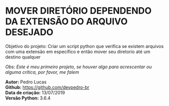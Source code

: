 # MOVER DIRETÓRIO DEPENDENDO DA EXTENSÃO DO ARQUIVO DESEJADO
Objetivo do projeto: Criar um script python que verifica se existem arquivos com uma extensão em específico e então mover seu diretorio até um destino qualquer

_Obs: Este é meu primeiro projeto, se houver algo para acrescentar ou alguma crítica, por favor, me falem_

**Autor:** Pedro Lucas <br />
**Github:** https://github.com/devpedro-br <br />
**Data de criação:** 13/07/2019 <br />
**Versão Python:** 3.6.4
